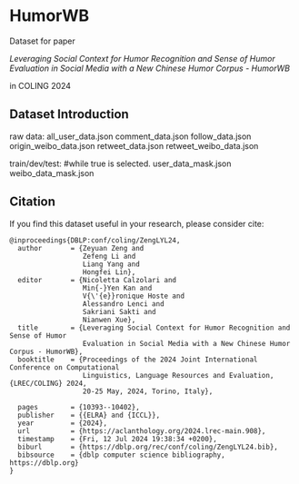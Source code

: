 # HumorWB

Dataset for paper 

*Leveraging Social Context for Humor Recognition and Sense of Humor Evaluation 
in Social Media with a New Chinese Humor Corpus - HumorWB*

in COLING 2024

## Dataset Introduction

raw data:
all_user_data.json
comment_data.json
follow_data.json
origin_weibo_data.json
retweet_data.json
retweet_weibo_data.json

train/dev/test:   #while true is selected.
user_data_mask.json
weibo_data_mask.json


## Citation
If you find this dataset useful in your research, please consider cite:

```
@inproceedings{DBLP:conf/coling/ZengLYL24,
  author       = {Zeyuan Zeng and
                  Zefeng Li and
                  Liang Yang and
                  Hongfei Lin},
  editor       = {Nicoletta Calzolari and
                  Min{-}Yen Kan and
                  V{\'{e}}ronique Hoste and
                  Alessandro Lenci and
                  Sakriani Sakti and
                  Nianwen Xue},
  title        = {Leveraging Social Context for Humor Recognition and Sense of Humor
                  Evaluation in Social Media with a New Chinese Humor Corpus - HumorWB},
  booktitle    = {Proceedings of the 2024 Joint International Conference on Computational
                  Linguistics, Language Resources and Evaluation, {LREC/COLING} 2024,
                  20-25 May, 2024, Torino, Italy},
                
  pages        = {10393--10402},
  publisher    = {{ELRA} and {ICCL}},
  year         = {2024},
  url          = {https://aclanthology.org/2024.lrec-main.908},
  timestamp    = {Fri, 12 Jul 2024 19:38:34 +0200},
  biburl       = {https://dblp.org/rec/conf/coling/ZengLYL24.bib},
  bibsource    = {dblp computer science bibliography, https://dblp.org}
}
```
